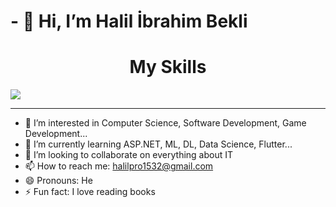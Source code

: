 <h1> - 👋 Hi, I’m Halil İbrahim Bekli </h1>

<p align="center">
  <h1 align="center"> My Skills </h1>
    <img src="https://skillicons.dev/icons?i=c,cs,css,dart,discord,dotnet,eclipse,flutter,git,github,html,idea,java,sqlite,stackoverflow,unity,visualstudio,vscode,wordpress,flutter&perline=30" />
</p>

<hr/>

- 👀 I’m interested in Computer Science, Software Development, Game Development...
- 🌱 I’m currently learning ASP.NET, ML, DL, Data Science, Flutter...
- 💞️ I’m looking to collaborate on everything about IT
- 📫 How to reach me: halilpro1532@gmail.com
- 😄 Pronouns: He
- ⚡ Fun fact: I love reading books

<!---
halil-bekli/halil-bekli is a ✨ special ✨ repository because its `README.md` (this file) appears on your GitHub profile.
You can click the Preview link to take a look at your changes.
--->
